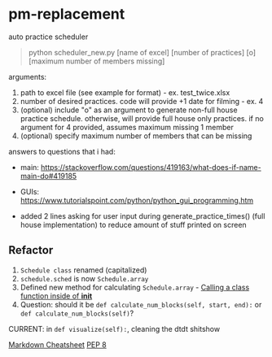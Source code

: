 # pm-replacement
auto practice scheduler

> python scheduler_new.py [name of excel] [number of practices] [o] [maximum number of members missing]

arguments:
1) path to excel file (see example for format) - ex. test_twice.xlsx
2) number of desired practices. code will provide +1 date for filming - ex. 4
3) (optional) include "o" as an argument to generate non-full house practice schedule. otherwise, will provide full house only practices. if no argument for 4 provided, assumes maximum missing 1 member
4) (optional) specify maximum number of members that can be missing

answers to questions that i had:
- main: https://stackoverflow.com/questions/419163/what-does-if-name-main-do#419185
- GUIs: https://www.tutorialspoint.com/python/python_gui_programming.htm

- added 2 lines asking for user input during generate_practice_times() (full house implementation) to reduce amount of stuff printed on screen

## Refactor
1. `Schedule class` renamed (capitalized)
2. `schedule.sched` is now `Schedule.array`
3. Defined new method for calculating `Schedule.array` - [Calling a class function inside of __init__](https://stackoverflow.com/questions/12646326/calling-a-class-function-inside-of-init)
4. Question: should it be `def calculate_num_blocks(self, start, end):` or `def calculate_num_blocks(self)`?

CURRENT: in `def visualize(self):`, cleaning the dtdt shitshow



[Markdown Cheatsheet](https://github.com/adam-p/markdown-here/wiki/Markdown-Cheatsheet)
[PEP 8](https://www.python.org/dev/peps/pep-0008/)
